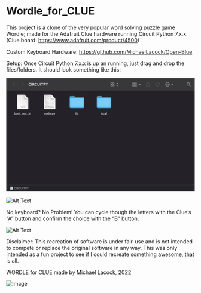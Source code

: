 # Wordle_for_CLUE

This project is a clone of the very popular word solving puzzle game Wordle; made for the Adafruit Clue hardware running Circuit Python 7.x.x. (Clue board: https://www.adafruit.com/product/4500)

Custom Keyboard Hardware: https://github.com/MichaelLacock/Open-Blue

Setup:
Once Circuit Python 7.x.x is up an running, just drag and drop the files/folders.  It should look something like this:

![Alt Text]( https://raw.githubusercontent.com/MichaelLacock/Wordle_for_CLUE/main/examples/file_layout.png)

![Alt Text]( https://github.com/MichaelLacock/Wordle_for_CLUE/blob/main/examples/keyboard.gif?raw=true
)

No keyboard?  No Problem!  You can cycle though the letters with the Clue’s “A” button and confirm the choice with the “B” button.

![Alt Text]( https://github.com/MichaelLacock/Wordle_for_CLUE/blob/main/examples/no_keyboard.gif?raw=true
)


Disclaimer:
This recreation of software is under fair-use and is not intended to compete or replace the original software in any way.  This was only intended as a fun project to see if I could recreate something awesome, that is all.

WORDLE for CLUE made by Michael Lacock, 2022

![image](https://user-images.githubusercontent.com/71791024/152662171-e99b295f-0f0a-459b-b208-ebe96ae4aacf.png)
